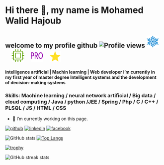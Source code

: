 
# Hi there 👋, my name is Mohamed Walid Hajoub
## welcome to my profile github ![Profile views](https://gpvc.arturio.dev/HajoubWalid2000) <a href='https://archiveprogram.github.com/'><img src='https://raw.githubusercontent.com/acervenky/animated-github-badges/master/assets/acbadge.gif' width='40' height='40'></a> <a href='https://docs.github.com/en/developers'><img src='https://raw.githubusercontent.com/acervenky/animated-github-badges/master/assets/devbadge.gif' width='40' height='40'></a> <a href='https://github.com/pricing'><img src='https://raw.githubusercontent.com/acervenky/animated-github-badges/master/assets/pro.gif' width='40' height='40'></a> <a href='https://stars.github.com/'><img src='https://raw.githubusercontent.com/acervenky/animated-github-badges/master/assets/starbadge.gif' width='35' height='35'></a> 

#### intelligence artificial | Machin learning | Web developer i’m currently in my first year of master degree Intelligent systems and the development of decision-making systems


### Skills: Machine learning / neural network artificial / Big data / cloud computing / Java / python /JEE / Spring / Php / C / C++ / PLSQL / JS / HTML / CSS

- 🔭 I’m currently working on this page.


 [<img src='https://cdn.jsdelivr.net/npm/simple-icons@3.0.1/icons/github.svg' alt='github' height='40'>](https://github.com/HajoubWalid2000)  [<img src='https://cdn.jsdelivr.net/npm/simple-icons@3.0.1/icons/linkedin.svg' alt='linkedin' height='40'>](https://www.linkedin.com/in/mohamed-walid-hajoub-b86483203/)  [<img src='https://cdn.jsdelivr.net/npm/simple-icons@3.0.1/icons/facebook.svg' alt='facebook' height='40'>](https://www.facebook.com/mohamedwalidhaj)  


![GitHub stats](https://github-readme-stats.vercel.app/api?username=HajoubWalid2000&show_icons=true)  [![Top Langs](https://github-readme-stats.vercel.app/api/top-langs/?username=HajoubWalid2000)](https://github.com/anuraghazra/github-readme-stats)



[![trophy](https://github-profile-trophy.vercel.app/?username=HajoubWalid2000)](https://github.com/ryo-ma/github-profile-trophy)

![GitHub streak stats](https://github-readme-streak-stats.herokuapp.com/?user=HajoubWalid2000)  


